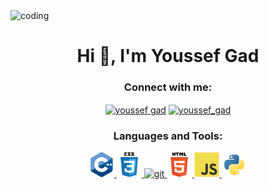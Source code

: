 <!-- ### Hi there 👋 -->

<!--
**Youssef-Gad/Youssef-Gad** is a ✨ _special_ ✨ repository because its `README.md` (this file) appears on your GitHub profile.

Here are some ideas to get you started:

- 🔭 I’m currently working on ...
- 🌱 I’m currently learning ...
- 👯 I’m looking to collaborate on ...
- 🤔 I’m looking for help with ...
- 💬 Ask me about ...
- 📫 How to reach me: ...
- 😄 Pronouns: ...
- ⚡ Fun fact: ...
-->
<img src="https://raw.githubusercontent.com/sagar-viradiya/sagar-viradiya/master/resources/banner.png" width=1000 height=350 alt="coding">
<h1 align="center">Hi 👋, I'm Youssef Gad</h1>
<!-- <p align="left"> <img src="https://komarev.com/ghpvc/?username=youssef-gad&label=Profile%20views&color=0e75b6&style=flat" alt="Youssef-Gad" /> </p> -->

<h3 align="center">Connect with me:</h3>
<p align="center">
<a href="https://linkedin.com/in/Youssef Gad" target="blank"><img align="center" src="https://raw.githubusercontent.com/rahuldkjain/github-profile-readme-generator/master/src/images/icons/Social/linked-in-alt.svg" alt="youssef gad" height="30" width="40" /></a>
<a href="https://codeforces.com/profile/Youssef_Gad" target="blank"><img align="center" src="https://raw.githubusercontent.com/rahuldkjain/github-profile-readme-generator/master/src/images/icons/Social/codeforces.svg" alt="youssef_gad" height="30" width="40" /></a>
</p>

<h3 align="center">Languages and Tools:</h3>
<p align="center"> <a href="https://www.w3schools.com/cpp/" target="_blank" rel="noreferrer"> <img src="https://raw.githubusercontent.com/devicons/devicon/master/icons/cplusplus/cplusplus-original.svg" alt="cplusplus" width="40" height="40"/> </a> <a href="https://www.w3schools.com/css/" target="_blank" rel="noreferrer"> <img src="https://raw.githubusercontent.com/devicons/devicon/master/icons/css3/css3-original-wordmark.svg" alt="css3" width="40" height="40"/> </a> <a href="https://git-scm.com/" target="_blank" rel="noreferrer"> <img src="https://www.vectorlogo.zone/logos/git-scm/git-scm-icon.svg" alt="git" width="40" height="40"/> </a> <a href="https://www.w3.org/html/" target="_blank" rel="noreferrer"> <img src="https://raw.githubusercontent.com/devicons/devicon/master/icons/html5/html5-original-wordmark.svg" alt="html5" width="40" height="40"/> </a> <a href="https://developer.mozilla.org/en-US/docs/Web/JavaScript" target="_blank" rel="noreferrer"> <img src="https://raw.githubusercontent.com/devicons/devicon/master/icons/javascript/javascript-original.svg" alt="javascript" width="40" height="40"/> </a> <a href="https://www.python.org" target="_blank" rel="noreferrer"> <img src="https://raw.githubusercontent.com/devicons/devicon/master/icons/python/python-original.svg" alt="python" width="40" height="40"/> </a> </p>

<!-- <p><img align="left" src="https://github-readme-stats.vercel.app/api/top-langs?username=youssef-gad&show_icons=true&locale=en&layout=compact" alt="youssef-gad" /></p> -->

<!-- <p>&nbsp;<img align="center" src="https://github-readme-stats.vercel.app/api?username=youssef-gad&show_icons=true&locale=en" alt="youssef-gad" /></p> -->

<!-- <p><img align="center" src="https://github-readme-streak-stats.herokuapp.com/?user=youssef-gad&" alt="youssef-gad" /></p> -->
